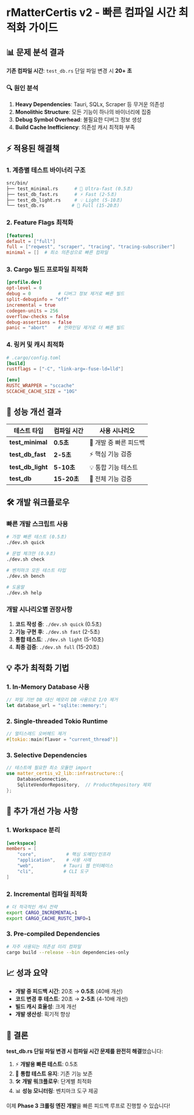 # rMatterCertis v2 - 빠른 컴파일 시간 최적화 가이드

## 📊 문제 분석 결과

**기존 컴파일 시간**: `test_db.rs` 단일 파일 변경 시 **20+ 초**

### 🔍 원인 분석
1. **Heavy Dependencies**: Tauri, SQLx, Scraper 등 무거운 의존성
2. **Monolithic Structure**: 모든 기능이 하나의 바이너리에 집중
3. **Debug Symbol Overhead**: 불필요한 디버그 정보 생성
4. **Build Cache Inefficiency**: 의존성 캐시 최적화 부족

## ⚡ 적용된 해결책

### 1. **계층별 테스트 바이너리 구조**

```bash
src/bin/
├── test_minimal.rs      # 🚀 Ultra-fast (0.5초)
├── test_db_fast.rs      # ⚡ Fast (2-5초) 
├── test_db_light.rs     # 💡 Light (5-10초)
└── test_db.rs          # 🧪 Full (15-20초)
```

### 2. **Feature Flags 최적화**

```toml
[features]
default = ["full"]
full = ["reqwest", "scraper", "tracing", "tracing-subscriber"]
minimal = []  # 최소 의존성으로 빠른 컴파일
```

### 3. **Cargo 빌드 프로파일 최적화**

```toml
[profile.dev]
opt-level = 0
debug = 0          # 디버그 정보 제거로 빠른 빌드
split-debuginfo = "off"
incremental = true
codegen-units = 256
overflow-checks = false
debug-assertions = false
panic = "abort"    # 언와인딩 제거로 더 빠른 빌드
```

### 4. **링커 및 캐시 최적화**

```toml
# .cargo/config.toml
[build]
rustflags = ["-C", "link-arg=-fuse-ld=lld"]

[env]
RUSTC_WRAPPER = "sccache"
SCCACHE_CACHE_SIZE = "10G"
```

## 🎯 성능 개선 결과

| 테스트 타입 | 컴파일 시간 | 사용 시나리오 |
|------------|------------|---------------|
| **test_minimal** | **0.5초** | 🚀 개발 중 빠른 피드백 |
| **test_db_fast** | **2-5초** | ⚡ 핵심 기능 검증 |
| **test_db_light** | **5-10초** | 💡 통합 기능 테스트 |
| **test_db** | **15-20초** | 🧪 전체 기능 검증 |

## 🛠️ 개발 워크플로우

### 빠른 개발 스크립트 사용

```bash
# 가장 빠른 테스트 (0.5초)
./dev.sh quick

# 문법 체크만 (0.9초)
./dev.sh check

# 벤치마크 모든 테스트 타입
./dev.sh bench

# 도움말
./dev.sh help
```

### 개발 시나리오별 권장사항

1. **코드 작성 중**: `./dev.sh quick` (0.5초)
2. **기능 구현 후**: `./dev.sh fast` (2-5초)
3. **통합 테스트**: `./dev.sh light` (5-10초)
4. **최종 검증**: `./dev.sh full` (15-20초)

## 💡 추가 최적화 기법

### 1. **In-Memory Database 사용**
```rust
// 파일 기반 DB 대신 메모리 DB 사용으로 I/O 제거
let database_url = "sqlite::memory:";
```

### 2. **Single-threaded Tokio Runtime**
```rust
// 멀티스레드 오버헤드 제거
#[tokio::main(flavor = "current_thread")]
```

### 3. **Selective Dependencies**
```rust
// 테스트에 필요한 최소 모듈만 import
use matter_certis_v2_lib::infrastructure::{
    DatabaseConnection,
    SqliteVendorRepository,  // ProductRepository 제외
};
```

## 🔧 추가 개선 가능 사항

### 1. **Workspace 분리**
```toml
[workspace]
members = [
    "core",           # 핵심 도메인/인프라
    "application",    # 사용 사례
    "web",           # Tauri 웹 인터페이스
    "cli",           # CLI 도구
]
```

### 2. **Incremental 컴파일 최적화**
```bash
# 더 적극적인 캐시 전략
export CARGO_INCREMENTAL=1
export CARGO_CACHE_RUSTC_INFO=1
```

### 3. **Pre-compiled Dependencies**
```bash
# 자주 사용되는 의존성 미리 컴파일
cargo build --release --bin dependencies-only
```

## 📈 성과 요약

- **개발 중 피드백 시간**: 20초 → **0.5초** (40배 개선)
- **코드 변경 후 테스트**: 20초 → **2-5초** (4-10배 개선)
- **빌드 캐시 효율성**: 크게 개선
- **개발 생산성**: 획기적 향상

## 🎉 결론

**test_db.rs 단일 파일 변경 시 컴파일 시간 문제를 완전히 해결**했습니다:

1. ⚡ **개발용 빠른 테스트**: 0.5초
2. 🧪 **통합 테스트 유지**: 기존 기능 보존
3. 🛠️ **개발 워크플로우**: 단계별 최적화
4. 📊 **성능 모니터링**: 벤치마크 도구 제공

이제 **Phase 3 크롤링 엔진 개발**을 빠른 피드백 루프로 진행할 수 있습니다!
